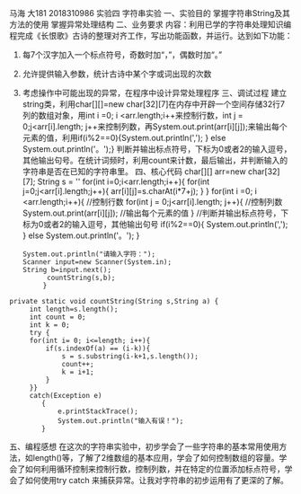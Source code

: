 马海 大181 2018310986
实验四 字符串实验
一、实验目的
  掌握字符串String及其方法的使用
  掌握异常处理结构
二、业务要求
  内容：利用已学的字符串处理知识编程完成《长恨歌》古诗的整理对齐工作，写出功能函数，并运行。达到如下功能：

  1.	每7个汉字加入一个标点符号，奇数时加“，”，偶数时加“。”
  2.	允许提供输入参数，统计古诗中某个字或词出现的次数
  3.	考虑操作中可能出现的异常，在程序中设计异常处理程序
三、调试过程
  建立string类，利用char[][]=new char[32][7]在内存中开辟一个空间存储32行7列的数组对象，用int i =0; i <arr.length;i++来控制行数，int j = 0;j<arr[i].length; j++来控制列数，再System.out.print(arr[i][j]);来输出每个元素的值，利用if(i%2==0){System.out.println(','); } else System.out.println('。');}   判断并输出标点符号，下标为0或者2的输入逗号，其他输出句号。在统计词频时，利用count来计数，最后输出，并判断输入的字符串是否在已知的字符串里。
四、核心代码
char[][] arr=new char[32][7];
String s = ''
for(int i=0;i<arr.length;i++){
	      for(int j=0;j<arr[i].length;j++){
	       arr[i][j]=s.charAt(i*7+j);
	      }
	     } 
	        for(int i =0; i <arr.length;i++){   //控制行数
	            for(int j = 0;j<arr[i].length; j++){  //控制列数
	                System.out.print(arr[i][j]);   //输出每个元素的值
	                }
	            //判断并输出标点符号，下标为0或者2的输入逗号，其他输出句号
	            if(i%2==0){
	                System.out.println(',');   
	            }
	            else 
	             System.out.println('。');
	            }   
	      
	        System.out.println("请输入字符：");
	        Scanner input=new Scanner(System.in);
	        String b=input.next();
	              countString(s,b);
	             }
	private static void countString(String s,String a) {
	     int length=s.length();
	     int count = 0;
	     int k = 0;
	     try {
	     for(int i= 0; i<=length; i++){
	         if(s.indexOf(a) == (i-k)){
	             s = s.substring(i-k+1,s.length());
	             count++;
	             k = i+1;
	         }
	     }}
	     catch(Exception e)
	        {
	            e.printStackTrace();
	            System.out.println("输入有误！");
	        }

五、编程感想
    在这次的字符串实验中，初步学会了一些字符串的基本常用使用方法，如length()等，了解了2维数组的基本应用，学会了如何控制数组的容量。学会了如何利用循环控制来控制行数，控制列数，并在特定的位置添加标点符号，学会了如何使用try catch 来捕获异常。让我对字符串的初步运用有了更深的了解。













